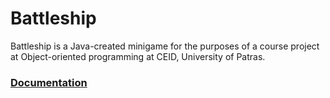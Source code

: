 # Battleship
Battleship is a Java-created minigame for the purposes of a course project at Object-oriented programming at CEID, University of Patras.

### [Documentation](https://github.com/alex-xiarchos/battleship/blob/main/Battleship%20Documentation.pdf)
